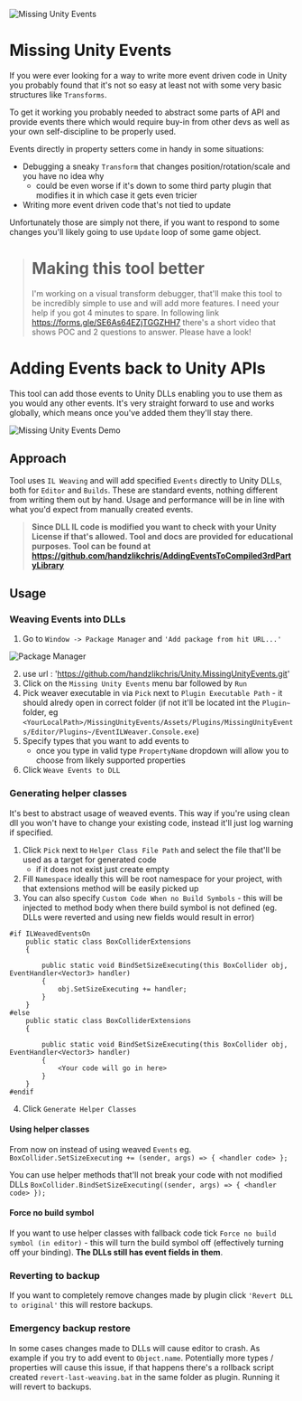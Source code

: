 ![Missing Unity Events](Docs~/Images/MainImage.jpg)

# Missing Unity Events

If you were ever looking for a way to write more event driven code in Unity you probably found that it's not so easy at least not with some very basic structures like `Transforms`. 

To get it working you probably needed to abstract some parts of API and provide events there which would require buy-in from other devs as well as your own self-discipline to be properly used.

Events directly in property setters come in handy in some situations:
- Debugging a sneaky `Transform` that changes position/rotation/scale and you have no idea why
    - could be even worse if it's down to some third party plugin that modifies it in which case it gets even tricier
- Writing more event driven code that's not tied to update

Unfortunately those are simply not there, if you want to respond to some changes you'll likely going to use `Update` loop of some game object.

> # Making this tool better
> I'm working on a visual transform debugger, that'll make this tool to be incredibly simple to use and will add more features. I need your help if you got 4 minutes to spare.
> In following link https://forms.gle/SE6As64EZjTGGZHH7 there's a short video that shows POC and 2 questions to answer. Please have a look!

# Adding Events back to Unity APIs
This tool can add those events to Unity DLLs enabling you to use them as you would any other events. It's very straight forward to use and works globally, which means once you've added them they'll stay there.

![Missing Unity Events Demo](Docs~/Images/DemoFinal.gif)

## Approach
Tool uses `IL Weaving` and will add specified `Events` directly to Unity DLLs, both for `Editor` and `Builds`. These are standard events, nothing different from writing them out by hand. Usage and performance will be in line with what you'd expect from manually created events. 

> **Since DLL IL code is modified you want to check with your Unity License if that's allowed. Tool and docs are provided for educational purposes. Tool can be found at https://github.com/handzlikchris/AddingEventsToCompiled3rdPartyLibrary**

## Usage

### Weaving Events into DLLs

1) Go to `Window -> Package Manager` and `'Add package from hit URL...'`

![Package Manager](Docs~/Images/PackageManager.jpg)

2) use url : 'https://github.com/handzlikchris/Unity.MissingUnityEvents.git'
3) Click on the `Missing Unity Events` menu bar followed by `Run`
4) Pick weaver executable in via `Pick` next to `Plugin Executable Path` - it should alredy open in correct folder (if not it'll be located int the `Plugin~` folder, eg `<YourLocalPath>/MissingUnityEvents/Assets/Plugins/MissingUnityEvents/Editor/Plugins~/EventILWeaver.Console.exe`)
5) Specify types that you want to add events to
    - once you type in valid type `PropertyName` dropdown will allow you to choose from likely supported properties
6) Click `Weave Events to DLL`

### Generating helper classes
It's best to abstract usage of weaved events. This way if you're using clean dll you won't have to change your existing code, instead it'll just log warning if specified.

1) Click `Pick` next to `Helper Class File Path` and select the file that'll be used as a target for generated code
    - if it does not exist just create empty
2) Fill `Namespace` ideally this will be root namespace for your project, with that extensions method will be easily picked up
3) You can also specify `Custom Code When no Build Symbols` - this will be injected to method body when there build symbol is not defined (eg. DLLs were reverted and using new fields would result in error)

```
#if ILWeavedEventsOn
	public static class BoxColliderExtensions 
	{
		
		public static void BindSetSizeExecuting(this BoxCollider obj, EventHandler<Vector3> handler)
	    {
	        obj.SetSizeExecuting += handler;
	    }
    }
#else
	public static class BoxColliderExtensions 
	{
		
		public static void BindSetSizeExecuting(this BoxCollider obj, EventHandler<Vector3> handler)
	    {
	        <Your code will go in here>
	    }
    }
#endif
```

4) Click `Generate Helper Classes`

#### Using helper classes
From now on instead of using weaved `Events` eg. 
``` BoxCollider.SetSizeExecuting += (sender, args) => { <handler code> }; ```

You can use helper methods that'll not break your code with not modified DLLs
``` BoxCollider.BindSetSizeExecuting((sender, args) => { <handler code> }); ```

#### Force no build symbol
If you want to use helper classes with fallback code tick `Force no build symbol (in editor)` - this will turn the build symbol off (effectively turning off your binding). **The DLLs still has event fields in them**.

### Reverting to backup
If you want to completely remove changes made by plugin click `'Revert DLL to original'` this will restore backups.

### Emergency backup restore
In some cases changes made to DLLs will cause editor to crash. As example if you try to add event to `Object.name`. Potentially more types / properties will cause this issue, if that happens there's a rollback script created `revert-last-weaving.bat` in the same folder as plugin. Running it will revert to backups. 
